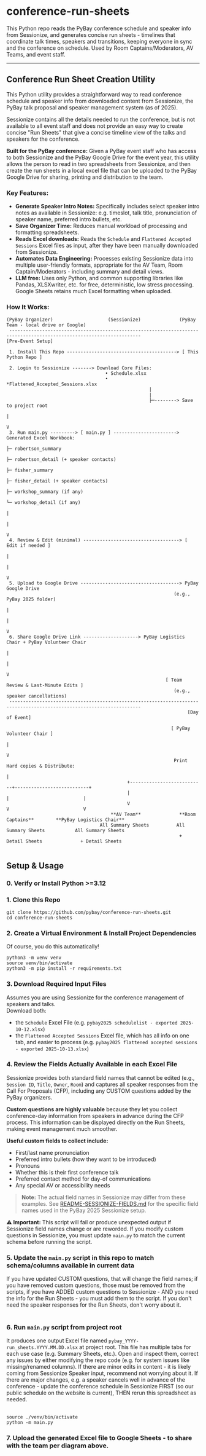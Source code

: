 # conference-run-sheets
This Python repo reads the PyBay conference schedule and speaker info from Sessionize, and generates concise run sheets - timelines that coordinate talk times, speakers and transitions, keeping everyone in sync and the conference on schedule. Used by Room Captains/Moderators, AV Teams, and event staff.

***

## Conference Run Sheet Creation Utility

This Python utility provides a straightforward way to read conference schedule and speaker info from downloaded content from Sessionize, the PyBay talk proposal and speaker management system (as of 2025).

Sessionize contains all the details needed to run the conference, but is not available to all event staff and does not provide an easy way to create concise "Run Sheets" that give a concise timeline view of the talks and speakers for the conference.

**Built for the PyBay conference:** Given a PyBay event staff who has access to both Sessionize and the PyBay Google Drive for the event year, this utility allows the person to read in two spreadsheets from Sessionize, and then create the run sheets in a local excel file that can be uploaded to the PyBay Google Drive for sharing, printing and distribution to the team.

### Key Features:
* **Generate Speaker Intro Notes:** Specifically includes select speaker intro notes as available in Sessionize: e.g. timeslot, talk title, pronunciation of speaker name, preferred intro bullets, etc.
* **Save Organizer Time:** Reduces manual workload of processing and formatting spreadsheets.
* **Reads Excel downloads:**  Reads the `Schedule` and  `Flattened Accepted Sessions` Excel files as input, after they have been manually downloaded from Sessionize.
* **Automates Data Engineering:** Processes existing Sessionize data into multiple user-friendly formats, appropriate for the AV Team, Room Captain/Moderators - including summary and detail views.
* **LLM free:** Uses only Python, and common supporting libraries like Pandas, XLSXwriter, etc. for free, deterministic, low stress processing.  Google Sheets retains much Excel formatting when uploaded. 

### How It Works:<br>
```text
(PyBay Organizer)                    (Sessionize)              (PyBay Team - local drive or Google)
 ----------------------------------------------------------------------------------------------------------------------
[Pre-Event Setup]
 
 1. Install This Repo ----------------------------------------> [ This Python Repo ]
 
 2. Login to Sessionize -------> Download Core Files:
                                    • Schedule.xlsx
                                    • *Flattened_Accepted_Sessions.xlsx
                                                    |
                                                    |
                                                    ├─--------> Save to project root
                                                                       |
                                                                       V
 3. Run main.py ---------> [ main.py ] -----------------------> Generated Excel Workbook:
                                                                       ├─ robertson_summary
                                                                       ├─ robertson_detail (+ speaker contacts)
                                                                       ├─ fisher_summary
                                                                       ├─ fisher_detail (+ speaker contacts)
                                                                       ├─ workshop_summary (if any)
                                                                       └─ workshop_detail (if any)
                                                                        |
                                                                        |
                                                                        V
 4. Review & Edit (minimal) -----------------------------------> [ Edit if needed ]
                                                                        |
                                                                        |
                                                                        V
 5. Upload to Google Drive ------------------------------------> PyBay Google Drive
                                                             (e.g., PyBay 2025 folder)
                                                                        |
                                                                        |
                                                                        V
 6. Share Google Drive Link --------------------> PyBay Logistics Chair + PyBay Volunteer Chair
                                                                        |
                                                                        |
                                                                        V
                                                          [ Team Review & Last-Minute Edits ]
                                                             (e.g., speaker cancellations)
 ----------------------------------------------------------------------------------------------------------------------
                                                                  [Day of Event]
 
                                                            [ PyBay Volunteer Chair ]
                                                                        |
                                                                        V
                                                             Print Hard copies & Distribute:
                                                                        |
                                            +---------------------------+---------------------------+
                                            |                           |                           |
                                            V                           V                           V
                                      **AV Team**              **Room Captains**        **PyBay Logistics Chair**
                                  All Summary Sheets          All Summary Sheets           All Summary Sheets
                                                               + Detail Sheets              + Detail Sheets
                                                                 
```

## Setup & Usage

### 0. Verify or Install Python >=3.12

### 1. Clone this Repo

```
git clone https://github.com/pybay/conference-run-sheets.git
cd conference-run-sheets
```

### 2. Create a Virtual Environment & Install Project Dependencies

Of course, you do this automatically!

```
python3 -m venv venv
source venv/bin/activate
python3 -m pip install -r requirements.txt
```

### 3. Download Required Input Files

Assumes you are using Sessionize for the conference management of speakers and talks.  <br>
Download both:
- the `Schedule` Excel File (e.g. `pybay2025 schedulelist - exported 2025-10-12.xlsx`)
- the `Flattened Accepted Sessions` Excel file, which has all info on one tab, and easier to process (e.g. `pybay2025 flattened accepted sessions - exported 2025-10-13.xlsx`)


### 4. Review the Fields Actually Available in each Excel File

Sessionize provides both standard field names that cannot be edited (e.g., `Session ID`, `Title`, `Owner`, `Room`) and captures all speaker responses from the Call For Proposals (CFP), including any CUSTOM questions added by the PyBay organizers.

**Custom questions are highly valuable** because they let you collect conference-day information from speakers in advance during the CFP process. This information can be displayed directly on the Run Sheets, making event management much smoother.

**Useful custom fields to collect include:**
- First/last name pronunciation
- Preferred intro bullets (how they want to be introduced)
- Pronouns
- Whether this is their first conference talk
- Preferred contact method for day-of communications
- Any special AV or accessibility needs

> **Note:** The actual field names in Sessionize may differ from these examples. See [README-SESSIONIZE-FIELDS.md](README-SESSIONIZE-FIELDS.md) for the specific field names used in the PyBay 2025 Sessionize setup.

**⚠️ Important:** This script will fail or produce unexpected output if Sessionize field names change or are reworded. If you modify custom questions in Sessionize, you must update `main.py` to match the current schema before running the script.

### 5. Update the `main.py` script in this repo to match schema/columns available in current data<br>
If you have updated CUSTOM questions, that will change the field names; if you have removed custom questions, those must be removed from the scripts, if you have ADDED custom questions to Sessionize - AND you need the info for the Run Sheets - you must add them to the script.  If  you don't need the speaker responses for the Run Sheets, don't worry about it.<br><br>

### 6. Run `main.py` script from project root
It produces one output Excel file named `pybay_YYYY-run_sheets.YYYY.MM.DD.xlsx` at project root.  This file has multiple tabs for each use case (e.g. Summary Sheets, etc.).  Open and inspect them, correct any issues by either modifying the repo code (e.g. for system issues like missing/renamed columns).  If there are minor edits in content - it is likely coming from Sessionize Speaker input, recommend not worrying about it.  If there are major changes, e.g. a speaker cancels well in advance of the conference - update the conference schedule in Sessionize FIRST (so our public schedule on the website is current), THEN rerun this spreadsheet as needed. <br><br>

```
source ./venv/bin/activate
python -m main.py
```
### 7. Upload the generated Excel file to Google Sheets - to share with the team per diagram above.

